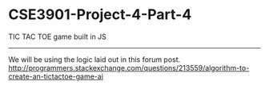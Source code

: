 # CSE3901-Project-4-Part-4
TIC TAC TOE game built in JS
- - -
We will be using the logic laid out in this forum post.
http://programmers.stackexchange.com/questions/213559/algorithm-to-create-an-tictactoe-game-ai
